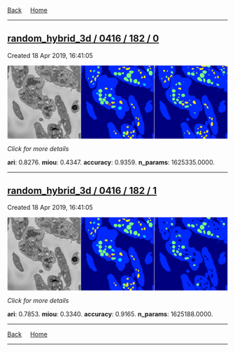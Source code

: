 
[Back](..)&nbsp;&nbsp;&nbsp;&nbsp;&nbsp;[Home](https://leapmanlab.github.io/snapshots)

---

<div class="summary"><a href="0"><h2>random_hybrid_3d / 0416 / 182 / 0</h2></a><p>Created 18 Apr 2019, 16:41:05
</p><a href="0"><img src="0/media/summary.png" align="center"></a><p>
<i>Click for more details</i>
</p></div>

**ari**: 0.8276. **miou**: 0.4347. **accuracy**: 0.9359. **n_params**: 1625335.0000. 

---

<div class="summary"><a href="1"><h2>random_hybrid_3d / 0416 / 182 / 1</h2></a><p>Created 18 Apr 2019, 16:41:05
</p><a href="1"><img src="1/media/summary.png" align="center"></a><p>
<i>Click for more details</i>
</p></div>

**ari**: 0.7853. **miou**: 0.3340. **accuracy**: 0.9165. **n_params**: 1625188.0000. 

---

[Back](..)&nbsp;&nbsp;&nbsp;&nbsp;&nbsp;[Home](https://leapmanlab.github.io/snapshots)

---